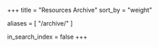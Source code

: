 +++
title = "Resources Archive"
sort_by = "weight"

aliases = [
    "/archive/"
]

in_search_index = false
+++